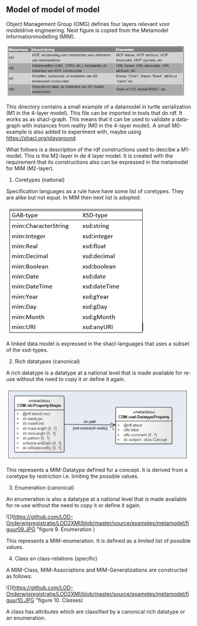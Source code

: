 ## Model of model of model


Object Management Group (OMG) defines four layers relevant voor modeldrive engineering. Next figure is copied from the Metamodel Informationmodelling (MIM).

![](https://github.com/LOD-Onderwijsregistratie/LOD2XMI/blob/master/source/examples/metamodel/figuur06.JPG "figure 6.  OMG Layers")

This directory contains  a small example of a datamodel in turtle serialization (M1 in the 4-layer model). This
file can be imported in tools that do rdf. It works as as shacl-graph. This means that it can be used to validate a data-graph with 
instances from reality (M0 in the 4-layer model). A small M0-example is also added to experiment with, maybe using https://shacl.org/playground.

What follows is a description of the rdf constructions used to descibe a M1-model. This is the M2-layer in de 4 layer model. It is created with the requirement that its constructions also can be expressed in the metamodel for MIM (M2-layer). 

1.  Coretypes (national)

  Specification languages as a rule have have some list of coretypes. They are alike but not equal. In MIM then next list is adopted:

![](https://github.com/LOD-Onderwijsregistratie/LOD2XMI/blob/master/source/examples/metamodel/figuur07.JPG "figure 7.  Coretypes")

  A linked data model is expressed in the shacl-languages that uses a subset of the xsd-types. 

2.  Rich datatypes (canonical)

  A rich datatype is a datatype at a national level that is made available for re-use without the need to copy it or define it again. 

![](https://github.com/LOD-Onderwijsregistratie/LOD2XMI/blob/master/source/examples/metamodel/figuur08.JPG "figure 8.  Rich datatype")

  This represents a MIM-Datatype defined for a concept. It is derived from a coretype by restriction i.e. limiting the possible values. 

3.  Enumeration (canonical)

  An enumeration is also a datatype at a national level that is made available for re-use without the need to copy it or define it again. 

![](https://github.com/LOD-Onderwijsregistratie/LOD2XMI/blob/master/source/examples/metamodel/figuur09.JPG "figure 9.  Enumeration )

  This represents a MIM-enumeration. It is defined as a limited list of possible values. 


4.  Class en class-relations (specific)

  A MIM-Class, MIM-Associations and MIM-Generalizations are constructed as follows:

![](https://github.com/LOD-Onderwijsregistratie/LOD2XMI/blob/master/source/examples/metamodel/figuur10.JPG "figure 10.  Classes)

  A class has attributes which are classified by a canonical rich datatype or an enumeration.
























